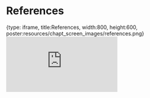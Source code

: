 # References
 
{type: iframe, title:References, width:800, height:600, poster:resources/chapt_screen_images/references.png}
![](https://science.c-moor.org/module-model-org-db/no_toc/references.html)
 

 
